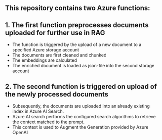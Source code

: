 ## This repository contains two Azure functions:

## 1. The first function preprocesses documents uploaded for further use in RAG
  - The function is triggered by the upload of a new document to a specified Azure storage account
  - The documents are first cleaned and chunked
  - The embeddings are calculated
  - The enriched document is loaded as json-file into the second storage account

 ## 2. The second function is triggered on upload of the newly processed documents
  - Subsequently, the documents are uploaded into an already existing index in Azure AI Search.
  - Azure AI search performs the configured search algorithms to retrieve the context matched to the prompt.
  - This context is used to Augment the Generation provided by Azure OpenAI 
